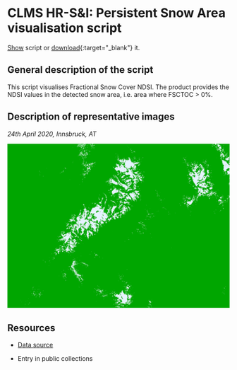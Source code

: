 # CLMS HR-S&I: Persistent Snow Area visualisation script

<a href="#" id='togglescript'>Show</a> script or [download](script.js){:target="_blank"} it.
<div id='script_view' style="display:none">
{% highlight javascript %}
{% include_relative script.js %}
{% endhighlight %}
</div>

## General description of the script  
This script visualises Fractional Snow Cover NDSI. The product provides the NDSI values in the detected snow area, i.e. area where
FSCTOC > 0%.

  
## Description of representative images
*24th April 2020, Innsbruck, AT* 

![NDSI](fig/figure.png)  

## Resources

- [Data source](https://land.copernicus.eu/pan-european/biophysical-parameters/high-resolution-snow-and-ice-monitoring/snow-products)

- Entry in public collections
